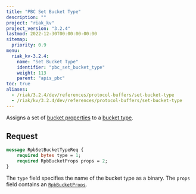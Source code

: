 ```yaml
---
title: "PBC Set Bucket Type"
description: ""
project: "riak_kv"
project_version: "3.2.4"
lastmod: 2022-12-30T00:00:00-00:00
sitemap:
  priority: 0.9
menu:
  riak_kv-3.2.4:
    name: "Set Bucket Type"
    identifier: "pbc_set_bucket_type"
    weight: 113
    parent: "apis_pbc"
toc: true
aliases:
  - /riak/3.2.4/dev/references/protocol-buffers/set-bucket-type
  - /riak/kv/3.2.4/dev/references/protocol-buffers/set-bucket-type
---
```


Assigns a set of [bucket properties]({{<baseurl>}}riak/kv/3.2.4/developing/api/protocol-buffers/set-bucket-props) to a
[bucket type]({{<baseurl>}}riak/kv/3.2.4/developing/usage/bucket-types).

## Request

```protobuf
message RpbSetBucketTypeReq {
    required bytes type = 1;
    required RpbBucketProps props = 2;
}
```

The `type` field specifies the name of the bucket type as a binary. The
`props` field contains an [`RpbBucketProps`]({{<baseurl>}}riak/kv/3.2.4/developing/api/protocol-buffers/get-bucket-props).

